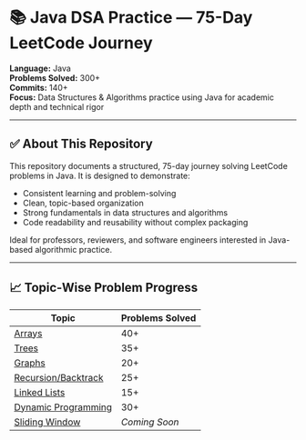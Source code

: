 # 📚 Java DSA Practice — 75-Day LeetCode Journey

**Language:** Java  
**Problems Solved:** 300+  
**Commits:** 140+  
**Focus:** Data Structures & Algorithms practice using Java for academic depth and technical rigor

---

## ✅ About This Repository

This repository documents a structured, 75-day journey solving LeetCode problems in Java. It is designed to demonstrate:

- Consistent learning and problem-solving
- Clean, topic-based organization
- Strong fundamentals in data structures and algorithms
- Code readability and reusability without complex packaging

Ideal for professors, reviewers, and software engineers interested in Java-based algorithmic practice.

---

## 📈 Topic-Wise Problem Progress

| Topic | Problems Solved |
|-------|------------------|
| [Arrays](./arrays) | 40+ |
| [Trees](./trees) | 35+ |
| [Graphs](./graphs) | 20+ |
| [Recursion/Backtrack](./recursion) | 25+ |
| [Linked Lists](./linkedlists) | 15+ |
| [Dynamic Programming](./dynamicprogramming) | 30+ |
| [Sliding Window](./slidingwindow) | *Coming Soon* |
